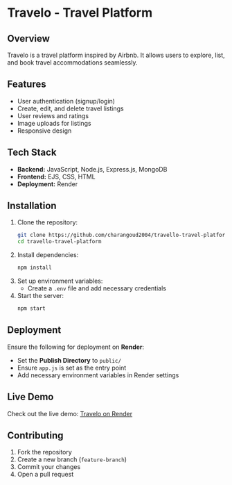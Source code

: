 # Travelo - Travel Platform

## Overview
Travelo is a travel platform inspired by Airbnb. It allows users to explore, list, and book travel accommodations seamlessly.

## Features
- User authentication (signup/login)
- Create, edit, and delete travel listings
- User reviews and ratings
- Image uploads for listings
- Responsive design

## Tech Stack
- **Backend:** JavaScript, Node.js, Express.js, MongoDB
- **Frontend:**  EJS, CSS, HTML
- **Deployment:** Render

## Installation
1. Clone the repository:
   ```sh
   git clone https://github.com/charangoud2004/travello-travel-platform.git
   cd travello-travel-platform
   ```
2. Install dependencies:
   ```sh
   npm install
   ```
3. Set up environment variables:
   - Create a `.env` file and add necessary credentials
4. Start the server:
   ```sh
   npm start
   ```

## Deployment
Ensure the following for deployment on **Render**:
- Set the **Publish Directory** to `public/`
- Ensure `app.js` is set as the entry point
- Add necessary environment variables in Render settings

## Live Demo
Check out the live demo: [Travelo on Render](https://travello-42cb.onrender.com/listings)

## Contributing
1. Fork the repository
2. Create a new branch (`feature-branch`)
3. Commit your changes
4. Open a pull request
